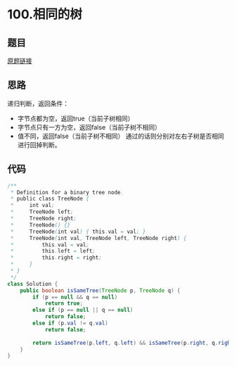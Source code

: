 # 100.相同的树
## 题目
[原题链接](https://leetcode.com/problems/same-tree/)

## 思路
递归判断，返回条件：
- 字节点都为空，返回true（当前子树相同）
- 字节点只有一方为空，返回false（当前子树不相同）
- 值不同，返回false（当前子树不相同）
通过的话则分别对左右子树是否相同进行回掉判断。

## 代码
```java
/**
 * Definition for a binary tree node.
 * public class TreeNode {
 *     int val;
 *     TreeNode left;
 *     TreeNode right;
 *     TreeNode() {}
 *     TreeNode(int val) { this.val = val; }
 *     TreeNode(int val, TreeNode left, TreeNode right) {
 *         this.val = val;
 *         this.left = left;
 *         this.right = right;
 *     }
 * }
 */
class Solution {
    public boolean isSameTree(TreeNode p, TreeNode q) {
        if (p == null && q == null)
            return true;
        else if (p == null || q == null)
            return false;
        else if (p.val != q.val)
            return false;
        
        return isSameTree(p.left, q.left) && isSameTree(p.right, q.right);
    }
}
```

